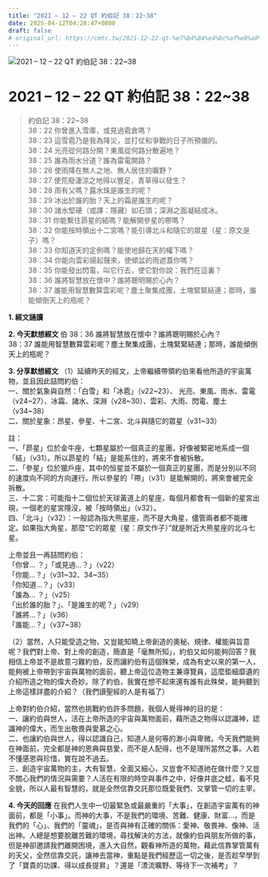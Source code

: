 ```yaml
---
title: "2021 – 12 – 22 QT 約伯記 38：22~38"
date: 2025-04-12T04:28:47+0800
draft: false
# original_url: https://cmtc.tw/2021-12-22-qt-%e7%b4%84%e4%bc%af%e8%a8%98-38%ef%bc%9a2238
---
```


![2021 – 12 – 22 QT 約伯記 38：22\~38](/images/qt.jpg   "2021 – 12 – 22 QT 約伯記 38：22\~38")

# 2021 – 12 – 22 QT 約伯記 38：22\~38

> 約伯記 38：22\~38  
> 38：22 你曾進入雪庫，或見過雹倉嗎？  
> 38：23 這雪雹乃是我為降災，並打仗和爭戰的日子所預備的。  
> 38：24 光亮從何路分開？東風從何路分散遍地？  
> 38：25 誰為雨水分道？誰為雷電開路？  
> 38：26 使雨降在無人之地、無人居住的曠野？  
> 38：27 使荒廢淒涼之地得以豐足，青草得以發生？  
> 38：28 雨有父嗎？露水珠是誰生的呢？  
> 38：29 冰出於誰的胎？天上的霜是誰生的呢？  
> 38：30 諸水堅硬（或譯：隱藏）如石頭；深淵之面凝結成冰。  
> 38：31 你能繫住昴星的結嗎？能解開參星的帶嗎？  
> 38：32 你能按時領出十二宮嗎？能引導北斗和隨它的眾星（星：原文是子）嗎？  
> 38：33 你知道天的定例嗎？能使地歸在天的權下嗎？  
> 38：34 你能向雲彩揚起聲來，使傾盆的雨遮蓋你嗎？  
> 38：35 你能發出閃電，叫它行去，使它對你說：我們在這裏？  
> 38：36 誰將智慧放在懷中？誰將聰明賜於心內？  
> 38：37 誰能用智慧數算雲彩呢？塵土聚集成團，土塊緊緊結連；那時，誰能傾倒天上的瓶呢？

**1. 經文誦讀**

**2.  今天默想經文**
伯 38：36 誰將智慧放在懷中？誰將聰明賜於心內？  
38：37 誰能用智慧數算雲彩呢？塵土聚集成團，土塊緊緊結連；那時，誰能傾倒天上的瓶呢？

**3. 分享默想經文**
（1）延續昨天的經文，上帝繼續帶領約伯來看他所造的宇宙萬物，並且因此喆問約伯：  
一、關於氣象與自然：「白雪」和「冰雹」（v22\~23）、 光亮、東風、雨水、雷電（v24\~27）、冰霜、諸水、深淵（v28\~30）、雲彩、大雨、閃電、塵土（v34\~38）  
二、關於星象：昂星、參星、十二宮、北斗與隨它的眾星（v31\~33）

註：  
一、「昴星」位於金牛座，七顆星屬於一個真正的星團，好像被緊密地系成一個「結」（v31）。所以昴星的「結」是能系住的，將來不會被拆散。  
二、「參星」位於獵戶座，其中的恒星並不屬於一個真正的星團，而是分別以不同的速度向不同的方向運行。所以參星的「帶」（v31）是能解開的，將來會被完全拆散。  
三、十二宮：可能指十二個位於天球黃道上的星座，每個月都會有一個新的星宮出現，一個老的星宮隱沒，被「按時領出」（v32）。  
四、「北斗」（v32）：一般認為指大熊星座，而不是大角星，儘管兩者都不能確定。如果指大角星，那麼“它的眾星（星：原文作子）”就是附近大熊星座的北斗七星。

上帝並且一再喆問約伯：  
「你曾… ？」「或見過…？」（v22）  
「你能…？」（v31\~32、34\~35）  
「你知道…？」（v33）  
「誰為… ？」（v25）  
「出於誰的胎？」、「是誰生的呢？」（v29）  
「誰將…？」（v36）  
「誰能…？」（v37\~38）

（2）當然，人只能受造之物，又豈能知曉上帝創造的奧秘、規律、權能與旨意呢？我們對上帝、對上帝的創造，簡直是「毫無所知」，約伯又如何能夠回答？我相信上帝並不是故意刁難約伯，反而讓約伯有這個殊榮，成為有史以來的第一人，能夠被上帝帶到宇宙與萬物的面前，聽上帝這位造物主兼導覽員，這麼鉅細靡遺的介紹所造之物的偉大奇妙。除了約伯，我實在想不起來還有誰有此殊榮，能夠聽到上帝這樣詳盡的介紹？（我們讀聖經的人是有福了）

上帝對約伯介紹，當然也挑戰約伯許多問題，我個人覺得神的目的是：  
一、讓約伯與世人，活在上帝所造的宇宙與萬物面前，藉所造之物得以認識神，認識神的偉大，而生出敬畏與愛慕之心。  
二、也讓約伯與世人，得以認識自己，知道人是何等的渺小與卑微。今天我們能夠在神面前，完全都是神的恩典與慈愛，而不是人配得，也不是理所當然之事。人若不懂感恩與珍惜，實在說不過去。  
三、創造宇宙萬物的主，大有智慧，全面又細心，又豈會不知道祂在做什麼？又豈不關心我們的情況與需要？人活在有限的時空與事件之中，好像井底之蛙，看不見全貌，所以人最有智慧的，就是全然信靠交託那位既愛我們、又掌管一切的主宰。

**4. 今天的回應**
在我們人生中一切最緊急或最嚴重的「大事」，在創造宇宙萬有的神面前，都是「小事」。而神的大事，不是我們的環境、苦難、健康、財富…，而是我們的「心」、我們的「靈魂」，是否與神有正確的關係：愛神、敬畏神、像神、活出神。人總是想要脫離苦難的環境，尋找解決的方法，就像約伯與朋友所做的事，但是神卻邀請我們離開困境，進入大自然，觀看神所造的萬物，藉此信靠掌管萬有的天父，全然信靠交託，讓神去當神，重點是我們經歷這一切之後，是否趁早學到了「寶貴的功課、得以成長提昇」？還是「漂流曠野、等待下一次補考」？
